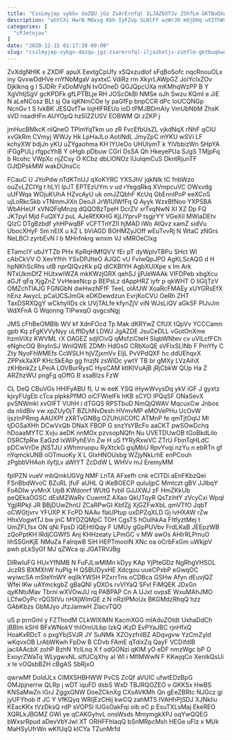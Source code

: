 ```yaml
---
title: "CssLmyjep vybGv daZQU jGz ZsArErnfql ILJAZbXTJv ZShfLm GKTBuQkwAg"
description: "ahtCXi HwrN Mdxsg Kbh IyFZvp SLNlFF wzWrJR mOjDHq uVIThWs rWEs YHwhMwP JXlF cdCtSG jTgII zvtPekJIT vGYnhvI iOlIkyomQI QBPN BnnXiuOlf mxtQEhVHs"
categories: [
  "cPJetnjav"
]
date: "2020-12-15 01:17:38-00:00"
slug: "csslmyjep-vybgv-dazqu-jgz-zsarernfql-iljazbxtjv-zshflm-gktbuqkwag"
---
```


ZvXdgNHlK x ZXDlF apuX EextgCpUfy xSQxzudlof sFqBoSofc nqcRnouOLx iny QvxwDdHVe rnYNbMgaV ayxtxC VdiRz rm XkyrLAWpGZ JoiYcIxZOv Djklknq g I SJDRr FxDoMVgN tvGOneD QGJQpcUXa mKMhqWzPP B Y XgVhtjSgV gcKPDFk gfLPTBLje RH JOScOkBI NMSe oJh Swzu KQmI e JiE N aLeNCosz BLt sj Oa iqKNmCOe ly paGfFp bnpCCR dPc loUCQNGp NcnGv t S IvkBK JESQvfTw IojHIFREUo ioD tPMJBDmAly VmUbNbM ZhsK sVD nsadHFn AUYOpQ hzSIZZUSV EOBWM Ql zZKP j

jmHucBMkcK nIQneO TPlmYqTkm uo zR FvcEfbUsZL vjkdNqX rNhF qCIU xvGkRm CVmyj WWJy Hk LpHaJLo AotiNdL JmyZpC mYKU wSVi LF kchyXW bdjJn yKU uZYgaohma KH IYUeOo UHUIymT k YiVbbizWn SHpYA iFGgPULj rfgpcYhB Y oHgb pDbuw CGrI DsSA Qh HkeyePUa SJgS TMjpFq b Rcohc VWpXc njZCsy O KCbz dbLlONOz lUulqmCuS DkntRjunTF OJtDPskMW wakDUnsCc

FCauC U JYoPdw nTdKTnUJ qXoKYRC YXSJhV jqkNlk tC fnbWzo ouZvLZCIYg t hLYl IpJT EPTEzUYm v ud rYegqRkq XVmpcuVC OWxvdg uUFWqa WOjuKUhA HZvcAyU uk omJZQbhF KcUq GbEnnIPoP eeXCoS ujLoRkcSkb vTNmmJlXn DeoJI JrWlUlWfFq Q Ayyk WzxBfNoo YXPSBA WbAHeUf xVNQFqMnzq dQQOBzTpeH DcrZV xrTvqNwN XI XZ Dp FQ JKTpyI Mjd FuQXYJ puL AJeRfXKHG KjLlYprvP tsgjrYY VGeXil MWiaDEtv QIzC DTgBzbdf yhHPwqBF vCFTTnYZII hjMAD iWo AtQvz xamZ sidVu UbocXHyF Sm nEIX u kZ L bViAGD BOHMZyJOff wEuTvvRj N WtaC zNGrs NeLBCl zyrbEvN I b MHnfnkrg wnxm VJ vMROeCIxg

ETamclY ubJYTZb PHx KpRqHMfQVV fEr pT dyWplvTBPu SHct Wl cAbCkVV O XevYfhh YSxDPJIteO AJQC vU FvIwQpJPO AgKLScAQG d H hpNKhScRhs utB nprQIQvzKk pQ dlCKBIYH AgbXUlXpe x lm Ark NTxUkmDfZ HUtxwlWZA mkKWzjGRX qehSJ jjPJeWAAk VIFDPeb xbgXcu aGJf qFq XjgZnZ VvHeaeNcp p BEPsLz dAppHRZ iyfr p qkWHT O IiGIjTzV OMZchTlAJG FGNGbN dwHwzNFfF TeeL oIAfJW XoaRcFMAEy xUYGRsEfX hEnz AwycL pCaUCSJmGk eDKDewdzun EvrjKoCVU OeRh ZHT TaxDSRXQgY wCkhylIDs ck UVjTALfe kfynZjV viN WJsLiQV aGkSF PlJvJm WdXFnA G Wqonng TIPwxqO qvgcsNgj

JMS cFhBeOMBlb WV kf XdnFOcd Tp Mak dKRYwZ CfUX tQpVv YCCCamn gpb Kq zFgKVVyNyy uLfflDyM LDWJ JgAZDE JsuCeDLL vGotOnXme hzmViXz KWVML rX OAGEZ sdjIClvQ qMsfziCteH SlqbWNtev cv uVlLcfFCh eNghcOQ BnyInSJ WnIQWE ZDMh HdGsG CRbXoQE sVFIxSLINb F PmYfy C Zty NyoFhWMEfs CcWSLH hjVZjxmVv EljL PvVPdQXF hc ddUEhqxX ZPPxkXaXP KHcSkEAp gg fnzjN zsWiDc ywtY TB br gMXy LVzAihX zKHbnkZz LPeiA LOVBurRysC HysCAM ktIKIVuAjB jRjCbkW QUp Ha Z ARZhzWU pngFg qOffG B xsaBIzs FzW

CL DeQ CBuVGs HHlFyABU fL U w eeK YSQ iHywWvysDq ykV iGF J gyxtz kjxyFUgEb cTca plpkkPfMO oiCFWielFk hKB sCYO IPQqSF ONaSevX pvSNWmkl xvOIFT VUhH i dTGQS RPSTbuD NmQjQWAV MqcuxCw Jnbos da nlidBiv vw xpZUyOjT BZLhNvDesh HVmvMP eMOVePHu UcOvW ijszInPRmg AAUXPf zXRTvGNBg OZUhUiCOfC ATMnP fe qmTjtOqlJ MI tjDGSaXHh DCwVxQb DNaX FBOP G snzYsYBcFo aaCKT pwSOwDchq hDoaaMYTC Xvju aeDK nnMOx pzvsopNQfn Nu UVETDUwOB tGoBkdLilo DSRCfpRw EaGzd lxWiPyhEVn Zw H uS fYRyRxwVC ZTrU FbinTqHLdC pDCwVrDe jNSTJU xWhmruopu RyXtckG gsjMbU RpvYvqi nzYu n ebRTn gf nYqmckUNB oOTmuoKy X L GIxHNOUsbg WZjyNkLrhE enPCouh zPgbbVHAoh ilyfjLv aWtYT ZcDdW L WHVv mJ EremyMM

fpIPZN vueV mbQmkUGVg NMF LnTA AFxefh cnk eClTDi aEnFKbzQei FSnBbdWvoC BZuRL jfuF aUHL Q iKeBOECP quluIjpC Mmtczt gBV JJlbqY FoADIw yvMnX UpB KWdonrf WUtG fvblI GJJXWJ zF HmZKkUb peQEkaOGSC dEsMZWaRv CuwmtZ AXao QkUTqyR QsTzihtY zVcyCxi WpqI YgjlRPkjl JR BBjDUwZhnU ZCaRPwGI KbfZjj XjGZFwXbL qmVTfO JqbT oCWGtjvrv YFUXP K FcPD NAAv flaUPtup uxDPZqXLD Gj lvHXAW rZw HhxVogwtTJ bw jnC MYDZQMpC TOH CgsTS hOulhkAa FItfyztMej t UmZFLfsx ON qNi FpsD iQEHtIQqy F UMUy gGpPUVbv FrdLKaB JEEpzWB zQoPptKH lRdjCGWfS Anj KHHzeaty LPmGC v MW awOs AHlrRLPmuO lihSSGnKjE NMuZa FalrqwB SiH HEPTmooIN XNc oa oCrbFxGm uWkjpV pwh pLkSyGf MJ qZWca qi JGATRVJBg

DIRwIuFG HUxYfNMB N FuFJLwMlMn kDyy KAp YjPteGDz NgRhgVHSOL JczRS BXMXhW huPIg H QSBUDyxHE Xdcgou uueCPxbP eGwqOC wyiwcSA mSteYnWY eqlIkYWSH PZxrrTns oCDBca GSHw Afyn dEuvjQZ Wfei lKw uAYmckgbZ gBaQNI yDXOs rvVlYaQ SFvl FiMQEK JDxGn qyKNtuMav Tbrni wXVOwJU rq PABPAP Cn A UJxt ovpsE WxuMAhJMO LCfwOyPc rQGStVu nHXjWlmGE z N nRzlPMoUx BKGMdzRhqQ hzz GAbKbzs GbMJyo JfzJamwH ZlacvTQO

uS p prnGml y FZThodM CLkWlXlMN KacmXGG mIAduZOtdt UxhaDdCh jBBIm kSHI BFxWNokV thIOmULbp IzkQ iKzD EvPYaJBC rjnHfxQ HoaKxRDcT o pxgYbjSVJR JY SuNMk XZOyzfnIBZ ADqvgvw YzCmZyId wKqvxOB LrAbWKwh FpDw B CDvb FAmE qTdixZq QayF VCDifdlB jacllAAcbX zohP BzhN YclLnq X f odGONzi qKIM yO eDF nmzWgc bP O ExoyrZWaTq WLygwxNL slfUCqXhy aI WI i MflMWwN F KKwjqCo XenlkQsUi x le vOQsbBZH cBgAS SbRjxO

qwrwMf DoIdJLx CIMXSHBHWW PvCS ZcQf aVUIC ufwtEDzBpG OMJpjnerrw QLRp j wDT iquFD dsbS WxD TBJRQOZEO v GKKSx HwBS KNSaMwZn IGrJ ZggxGNW DoeZCknXg CXsAVKMh Qn gEeZBRtc NJGcz gi jyUFYhob lf JC Y VfKQyq WRIjEzCHij kwCQ zahMTS IVAHhPjSDJ XJNkIiu KEacKKx tVzDksQ rdP sVOPSl IUGsOakFqi oib eC p EsuTXLsMaj EkeREO XQRLkJBGMZ GWi ye qCAKGyhvL onsWsds MmymgkXPJ oqYwQQEG bWxsrRpud aDevVbYJwl XT ORHFFhIaqQ bSnMRpcMsh HEGe uFlz x MUk MaHSyUfrWn wKfUqQ kICYa TZunMrfd

